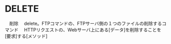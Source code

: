 # DELETE
　削除
　delete。FTPコマンドの、FTPサーバ側の１つのファイルの削除するコマンド
　HTTPリクエストの、Webサーバ上にある[データ]を削除することを[要求]する[メソッド]
